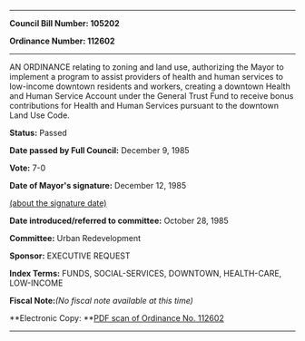 

********

**Council Bill Number: 105202**
   
**Ordinance Number: 112602**
********

 AN ORDINANCE relating to zoning and land use, authorizing the Mayor to implement a program to assist providers of health and human services to low-income downtown residents and workers, creating a downtown Health and Human Service Account under the General Trust Fund to receive bonus contributions for Health and Human Services pursuant to the downtown Land Use Code.

**Status:** Passed
   
**Date passed by Full Council:** December 9, 1985
   
**Vote:** 7-0
   
**Date of Mayor's signature:** December 12, 1985
   
[(about the signature date)](/~public/approvaldate.htm)
   
   
   
**Date introduced/referred to committee:** October 28, 1985
   
**Committee:** Urban Redevelopment
   
**Sponsor:** EXECUTIVE REQUEST
   
   
**Index Terms:** FUNDS, SOCIAL-SERVICES, DOWNTOWN, HEALTH-CARE, LOW-INCOME

**Fiscal Note:**_(No fiscal note available at this time)_

**Electronic Copy: **[PDF scan of Ordinance No. 112602](/~archives/Ordinances/Ord_112602.pdf)

********


